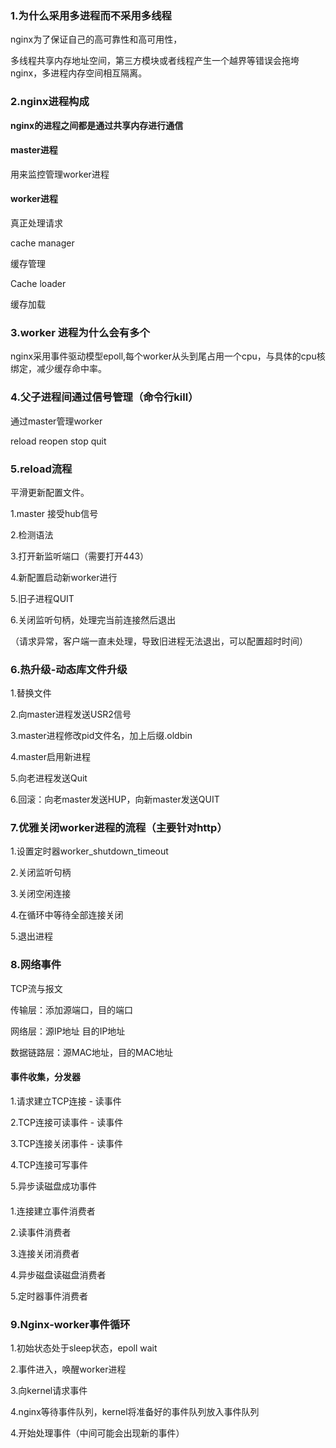 ### 1.为什么采用多进程而不采用多线程

nginx为了保证自己的高可靠性和高可用性，

多线程共享内存地址空间，第三方模块或者线程产生一个越界等错误会拖垮nginx，多进程内存空间相互隔离。

### 2.nginx进程构成

**nginx的进程之间都是通过共享内存进行通信**

#### master进程

用来监控管理worker进程

#### worker进程

真正处理请求

cache manager

缓存管理

Cache loader

缓存加载

### 3.worker 进程为什么会有多个

nginx采用事件驱动模型epoll,每个worker从头到尾占用一个cpu，与具体的cpu核绑定，减少缓存命中率。

### 4.父子进程间通过信号管理（命令行kill）

通过master管理worker

reload reopen stop quit

### 5.reload流程

平滑更新配置文件。

1.master 接受hub信号

2.检测语法

3.打开新监听端口（需要打开443）

4.新配置启动新worker进行

5.旧子进程QUIT

6.关闭监听句柄，处理完当前连接然后退出

（请求异常，客户端一直未处理，导致旧进程无法退出，可以配置超时时间）

### 6.热升级-动态库文件升级

1.替换文件

2.向master进程发送USR2信号

3.master进程修改pid文件名，加上后缀.oldbin

4.master启用新进程

5.向老进程发送Quit

6.回滚：向老master发送HUP，向新master发送QUIT

### 7.优雅关闭worker进程的流程（主要针对http）

1.设置定时器worker_shutdown_timeout

2.关闭监听句柄

3.关闭空闲连接

4.在循环中等待全部连接关闭

5.退出进程

### 8.网络事件

TCP流与报文

传输层：添加源端口，目的端口

网络层：源IP地址 目的IP地址

数据链路层：源MAC地址，目的MAC地址



#### 事件收集，分发器

1.请求建立TCP连接 - 读事件

2.TCP连接可读事件 - 读事件

3.TCP连接关闭事件 - 读事件

4.TCP连接可写事件

5.异步读磁盘成功事件

#### 

1.连接建立事件消费者

2.读事件消费者

3.连接关闭消费者

4.异步磁盘读磁盘消费者

5.定时器事件消费者



### 9.Nginx-worker事件循环

1.初始状态处于sleep状态，epoll wait

2.事件进入，唤醒worker进程

3.向kernel请求事件

4.nginx等待事件队列，kernel将准备好的事件队列放入事件队列

4.开始处理事件（中间可能会出现新的事件）